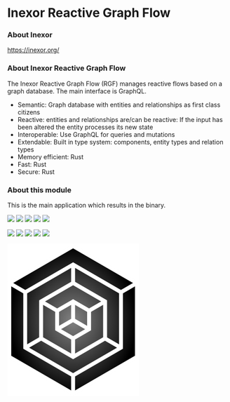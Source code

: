 # Inexor Reactive Graph Flow

### About Inexor

https://inexor.org/

### About Inexor Reactive Graph Flow

The Inexor Reactive Graph Flow (RGF) manages reactive flows based on a graph database. The main interface is GraphQL.

* Semantic: Graph database with entities and relationships as first class citizens
* Reactive: entities and relationships are/can be reactive: If the input has been altered the entity processes its new state
* Interoperable: Use GraphQL for queries and mutations
* Extendable: Built in type system: components, entity types and relation types
* Memory efficient: Rust
* Fast: Rust
* Secure: Rust

### About this module

This is the main application which results in the binary.

[<img src="https://img.shields.io/badge/Language-Rust-brightgreen">]()
[<img src="https://img.shields.io/badge/Platforms-Linux%20%26%20Windows-brightgreen">]()
[<img src="https://img.shields.io/github/workflow/status/aschaeffer/inexor-rgf/Inexor%20Reactive%20Semantic%20Entity%20Component%20System">](https://github.com/aschaeffer/inexor-rgf/actions?query=workflow%3AInexor%20Reactive%20Semantic%20Entity%20Component%20System)
[<img src="https://img.shields.io/github/license/aschaeffer/inexor-rgf">](https://github.com/aschaeffer/inexor-rgf/blob/main/LICENSE)
[<img src="https://img.shields.io/discord/698219248954376256?logo=discord">](https://discord.com/invite/acUW8k7)

[<img src="https://img.shields.io/github/contributors/aschaeffer/inexor-rgf">]()
[<img src="https://img.shields.io/github/downloads/aschaeffer/inexor-rgf/total?color=brightgreen">]()
[<img src="https://img.shields.io/github/last-commit/aschaeffer/inexor-rgf">]()
[<img src="https://img.shields.io/github/issues/aschaeffer/inexor-rgf">]()
[<img src="https://img.shields.io/github/languages/code-size/aschaeffer/inexor-rgf">]()

[<img src="https://raw.githubusercontent.com/aschaeffer/inexor-rgf/main/docs/images/inexor_2.png">]()
